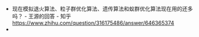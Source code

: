 - 现在模拟退火算法、粒子群优化算法、遗传算法和蚁群优化算法现在用的还多吗？ - 王源的回答 - 知乎
  https://www.zhihu.com/question/316175486/answer/646365374
-